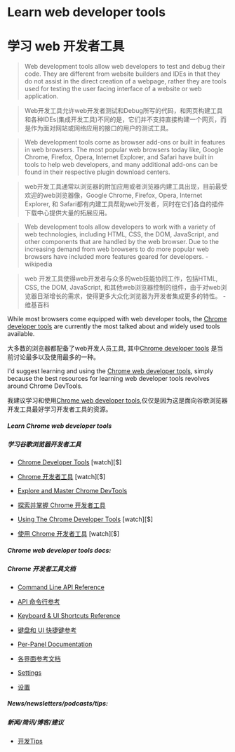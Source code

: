 # Learn web developer tools
# 学习 web 开发者工具

> Web development tools allow web developers to test and debug their code. They are different from website builders and IDEs in that they do not assist in the direct creation of a webpage, rather they are tools used for testing the user facing interface of a website or web application.

> Web开发工具允许web开发者测试和Debug所写的代码，和网页构建工具和各种IDEs(集成开发工具)不同的是，它们并不支持直接构建一个网页，而是作为面对网站或网络应用的接口的用户的测试工具。

> 

> Web development tools come as browser add-ons or built in features in web browsers. The most popular web browsers today like, Google Chrome, Firefox, Opera, Internet Explorer, and Safari have built in tools to help web developers, and many additional add-ons can be found in their respective plugin download centers.

> web开发工具通常以浏览器的附加应用或者浏览器内建工具出现，目前最受欢迎的web浏览器像，Google Chrome, Firefox, Opera, Internet Explorer, 和 Safari都有内建工具帮助web开发者，同时在它们各自的插件下载中心提供大量的拓展应用。


> Web development tools allow developers to work with a variety of web technologies, including HTML, CSS, the DOM, JavaScript, and other components that are handled by the web browser. Due to the increasing demand from web browsers to do more popular web browsers have included more features geared for developers. - wikipedia

> web 开发工具使得web开发者与众多的web技能协同工作，包括HTML, CSS, the DOM, JavaScript, 和其他web浏览器控制的组件，由于对web浏览器日渐增长的需求，使得更多大众化浏览器为开发者集成更多的特性。 -维基百科

While most browsers come equipped with web developer tools, the [Chrome developer tools](https://developers.google.com/web/tools/chrome-devtools/) are currently the most talked about and widely used tools available.

大多数的浏览器都配备了web开发人员工具, 其中[Chrome developer tools](https://developers.google.com/web/tools/chrome-devtools/) 是当前讨论最多以及使用最多的一种。


I'd suggest learning and using the [Chrome web developer tools](https://developers.google.com/web/tools/chrome-devtools/), simply because the best resources for learning web developer tools revolves around Chrome DevTools.

我建议学习和使用[Chrome web developer tools](https://developers.google.com/web/tools/chrome-devtools/),仅仅是因为这是面向谷歌浏览器开发工具最好学习开发者工具的资源。

##### Learn Chrome web developer tools
##### 学习谷歌浏览器开发者工具

* [Chrome Developer Tools](https://code.tutsplus.com/courses/chrome-developer-tools) [watch][$]
* [Chrome 开发者工具](https://code.tutsplus.com/courses/chrome-developer-tools) [watch][$]

* [Explore and Master Chrome DevTools](http://discover-devtools.codeschool.com/)
* [探索并掌握 Chrome 开发者工具](http://discover-devtools.codeschool.com/)

* [Using The Chrome Developer Tools](http://www.pluralsight.com/courses/chrome-developer-tools) [watch][$]
* [使用 Chrome 开发者工具](http://www.pluralsight.com/courses/chrome-developer-tools) [watch][$]

##### Chrome web developer tools docs:
#####  Chrome 开发者工具文档

* [Command Line API Reference](https://developers.google.com/web/tools/javascript/command-line/command-line-reference?hl=en)
* [API 命令行参考](https://developers.google.com/web/tools/javascript/command-line/command-line-reference?hl=en)

* [Keyboard & UI Shortcuts Reference](https://developers.google.com/web/tools/iterate/inspect-styles/shortcuts)
* [键盘和 UI 快捷键参考](https://developers.google.com/web/tools/iterate/inspect-styles/shortcuts)

* [Per-Panel Documentation](https://developers.google.com/web/tools/chrome-devtools/#docs)
* [各界面参考文档](https://developers.google.com/web/tools/chrome-devtools/#docs)

* [Settings](https://developer.chrome.com/devtools/docs/settings)
* [设置](https://developer.chrome.com/devtools/docs/settings)

##### News/newsletters/podcasts/tips:
##### 新闻/简讯/博客/建议

* [开发Tips](https://umaar.com/dev-tips/)





















 






